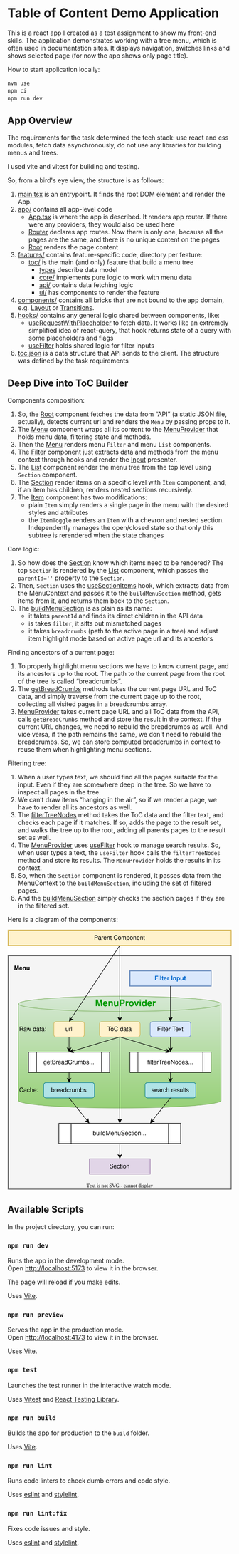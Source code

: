 # Table of Content Demo Application

This is a react app I created as a test assignment to show my front-end skills. The application demonstrates working with a tree menu, which is often used in documentation sites. It displays navigation, switches links and shows selected page (for now the app shows only page title).

How to start application locally:

```bash
nvm use
npm ci
npm run dev
```

## App Overview

The requirements for the task determined the tech stack: use react and css modules, fetch data asynchronously, do not use any libraries for building menus and trees.

I used vite and vitest for building and testing.

So, from a bird's eye view, the structure is as follows:

1. [main.tsx](./src/main.tsx) is an entrypoint. It finds the root DOM element and render the App.
1. [app/](./src/app/) contains all app-level code
    - [App.tsx](./src/app/App.tsx) is where the app is described. It renders app router. If there were any providers, they would also be used here
    - [Router](./src/app/Router) declares app routes. Now there is only one, because all the pages are the same, and there is no unique content on the pages
    - [Root](./src/app/Root) renders the page content
1. [features/](./src/features/) contains feature-specific code, directory per feature:
    - [toc/](./src/features/toc/) is the main (and only) feature that build a menu tree
        - [types](./src/features/toc/types.ts) describe data model
        - [core/](./src/features/toc/core/) implements pure logic to work with menu data
        - [api/](./src/features/toc/api/) contains data fetching logic
        - [ui/](./src/features/toc/ui/) has components to render the feature
1. [components/](./src/components) contains all bricks that are not bound to the app domain, e.g. [Layout](./src/components/Layout) or [Transitions](./src/components/Transitions).
1. [hooks/](./src/hooks) contains any general logic shared between components, like:
    - [useRequestWithPlaceholder](./src/hooks/useRequestWithPlaceholder.ts) to fetch data. It works like an extremely simplified idea of react-query, that hook returns state of a query with some placeholders and flags
    - [useFilter](./src/hooks/useFilter.ts) holds shared logic for filter inputs
1. [toc.json](./public/toc.json) is a data structure that API sends to the client. The structure was defined by the task requirements

## Deep Dive into ToC Builder

Components composition:

1. So, the [Root](./src/app/Root/Root.tsx) component fetches the data from “API” (a static JSON file, actually), detects current url and renders the `Menu` by passing props to it.
1. The [Menu](./src/features/toc/ui/Menu/Menu.tsx) component wraps all its content to the [MenuProvider](./src/features/toc/ui/Menu/Context/MenuProvider.tsx) that holds menu data, filtering state and methods.
1. Then the [Menu](./src/features/toc/ui/Menu/Menu.tsx) renders menu `Filter` and menu `List` components.
1. The [Filter](./src/features/toc/ui/Menu/Filter/Filter.tsx) component just extracts data and methods from the menu context through hooks and render the [Input](./src/components/Input/Input.tsx) presenter.
1. The [List](./src/features/toc/ui/Menu/List/List.tsx) component render the menu tree from the top level using `Section` component.
1. The [Section](./src/features/toc/ui/Menu/Section/Section.tsx) render items on a specific level with `Item` component, and, if an item has children, renders nested sections recursively.
1. The [Item](./src/features/toc/ui/Menu/Item/Item.tsx) component has two modifications:
    - plain `Item` simply renders a single page in the menu with the desired styles and attributes
    - the `ItemToggle` renders an `Item` with a chevron and nested section. Independently manages the open/closed state so that only this subtree is rerendered when the state changes

Core logic:

1. So how does the [Section](./src/features/toc/ui/Menu/Section/Section.tsx) know which items need to be rendered? The top `Section` is rendered by the [List](./src/features/toc/ui/Menu/List/List.tsx) component, which passes the `parentId=''` property to the `Section`.
1. Then, `Section` uses the [useSectionItems](./src/features/toc/ui/Menu/Context/hooks.ts) hook, which extracts data from the MenuContext and passes it to the `buildMenuSection` method, gets items from it, and returns them back to the `Section`.
1. The [buildMenuSection](./src/features/toc/core/buildMenuSection.ts) is as plain as its name:
    - it takes `parentId` and finds its direct children in the API data
    - is takes `filter`, it sifts out mismatched pages
    - it takes `breadcrumbs` (path to the active page in a tree) and adjust item highlight mode based on active page url and its ancestors

Finding ancestors of a current page:

1. To properly highlight menu sections we have to know current page, and its ancestors up to the root. The path to the current page from the root of the tree is called “breadcrumbs”.
1. The [getBreadCrumbs](./src/features/toc/core/getBreadCrumbs.ts) methods takes the current page URL and ToC data, and simply traverse from the current page up to the root, collecting all visited pages in a breadcrumbs array.
1. [MenuProvider](./src/features/toc/ui/Menu/Context/MenuProvider.tsx) takes current page URL and all ToC data from the API, calls `getBreadCrumbs` method and store the result in the context. If the current URL changes, we need to rebuild the breadcrumbs as well. And vice versa, if the path remains the same, we don't need to rebuild the breadcrumbs. So, we can store computed breadcrumbs in context to reuse them when highlighting menu sections.

Filtering tree:

1. When a user types text, we should find all the pages suitable for the input. Even if they are somewhere deep in the tree. So we have to inspect all pages in the tree.
1. We can’t draw items “hanging in the air”, so if we render a page, we have to render all its ancestors as well.
1. The [filterTreeNodes](./src/features/toc/core/filterTreeNodes.ts) method takes the ToC data and the filter text, and checks each page if it matches. If so, adds the page to the result set, and walks the tree up to the root, adding all parents pages to the result set as well.
1. The [MenuProvider](./src/features/toc/ui/Menu/Context/MenuProvider.tsx) uses [useFilter](./src/hooks/useFilter.ts) hook to manage search results. So, when user types a text, the `useFilter` hook calls the `filterTreeNodes` method and store its results. The `MenuProvider` holds the results in its context.
1. So, when the `Section` component is rendered, it passes data from the MenuContext to the `buildMenuSection`, including the set of filtered pages.
1. And the [buildMenuSection](./src/features/toc/core/buildMenuSection.ts) simply checks the section pages if they are in the filtered set.

Here is a diagram of the components:

![ToC Scheme](./docs/ToC.drawio.svg)

## Available Scripts

In the project directory, you can run:

### `npm run dev`

Runs the app in the development mode.\
Open [http://localhost:5173](http://localhost:5173) to view it in the browser.

The page will reload if you make edits.

Uses [Vite](https://vitejs.dev/).

### `npm run preview`

Serves the app in the production mode.\
Open [http://localhost:4173](http://localhost:4173) to view it in the browser.

Uses [Vite](https://vitejs.dev/).

### `npm test`

Launches the test runner in the interactive watch mode.

Uses [Vitest](https://vitest.dev/) and [React Testing Library](https://www.npmjs.com/package/@testing-library/react).

### `npm run build`

Builds the app for production to the `build` folder.

Uses [Vite](https://vitejs.dev/).

### `npm run lint`

Runs code linters to check dumb errors and code style.

Uses [eslint](https://www.npmjs.com/package/eslint) and [stylelint](https://stylelint.io/).

### `npm run lint:fix`

Fixes code issues and style.

Uses [eslint](https://www.npmjs.com/package/eslint) and [stylelint](https://stylelint.io/).
